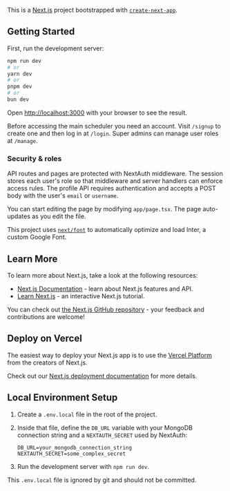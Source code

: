 This is a [Next.js](https://nextjs.org/) project bootstrapped with [`create-next-app`](https://github.com/vercel/next.js/tree/canary/packages/create-next-app).

## Getting Started

First, run the development server:

```bash
npm run dev
# or
yarn dev
# or
pnpm dev
# or
bun dev
```

Open [http://localhost:3000](http://localhost:3000) with your browser to see the result.

Before accessing the main scheduler you need an account. Visit `/signup` to create one and then log in at `/login`.
Super admins can manage user roles at `/manage`.

### Security & roles

API routes and pages are protected with NextAuth middleware. The session stores each user's role so that middleware and server handlers can enforce access rules. The profile API requires authentication and accepts a POST body with the user's `email` or `username`.

You can start editing the page by modifying `app/page.tsx`. The page auto-updates as you edit the file.

This project uses [`next/font`](https://nextjs.org/docs/basic-features/font-optimization) to automatically optimize and load Inter, a custom Google Font.

## Learn More

To learn more about Next.js, take a look at the following resources:

- [Next.js Documentation](https://nextjs.org/docs) - learn about Next.js features and API.
- [Learn Next.js](https://nextjs.org/learn) - an interactive Next.js tutorial.

You can check out [the Next.js GitHub repository](https://github.com/vercel/next.js/) - your feedback and contributions are welcome!

## Deploy on Vercel

The easiest way to deploy your Next.js app is to use the [Vercel Platform](https://vercel.com/new?utm_medium=default-template&filter=next.js&utm_source=create-next-app&utm_campaign=create-next-app-readme) from the creators of Next.js.

Check out our [Next.js deployment documentation](https://nextjs.org/docs/deployment) for more details.

## Local Environment Setup

1. Create a `.env.local` file in the root of the project.
2. Inside that file, define the `DB_URL` variable with your MongoDB connection string and a `NEXTAUTH_SECRET` used by NextAuth:

   ```env
   DB_URL=your_mongodb_connection_string
   NEXTAUTH_SECRET=some_complex_secret
   ```

3. Run the development server with `npm run dev`.

This `.env.local` file is ignored by git and should not be committed.
